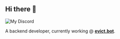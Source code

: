 ## Hi there 👋
<!--
**d0v9/d0v9** is a ✨ _special_ ✨ repository because its `README.md` (this file) appears on your GitHub profile.

Here are some ideas to get you started:

- 🔭 I’m currently working on ...
- 🌱 I’m currently learning ...
- 👯 I’m looking to collaborate on ...
- 🤔 I’m looking for help with ...
- 💬 Ask me about ...
- 📫 How to reach me: ...
- 😄 Pronouns: ...
- ⚡ Fun fact: ...
-->
![My Discord](https://discord-readme-badge.vercel.app/api?id=1272545050102071460)

A backend developer, currently working @ [**evict.bot**](https://evict.bot). 


